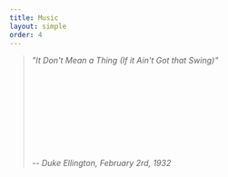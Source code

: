```yaml
---
title: Music
layout: simple
order: 4
---
```


> *"It Don't Mean a Thing (If it Ain't Got that Swing)"*
> 
> *$$\quad$$ $$\quad$$ $$\quad$$ $$\quad$$ $$\quad$$ $$\quad$$-- Duke Ellington, February 2rd, 1932*